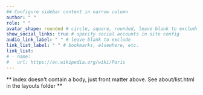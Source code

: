 ```yaml
---
## Configure sidebar content in narrow column
author: " "
role: " "
avatar_shape: rounded # circle, square, rounded, leave blank to exclude
show_social_links: true # specify social accounts in site config
audio_link_label: " " # leave blank to exclude
link_list_label: " " # bookmarks, elsewhere, etc.
link_list:
# - name:
#   url: https://en.wikipedia.org/wiki/Paris
---
```


** index doesn't contain a body, just front matter above.
See about/list.html in the layouts folder **
